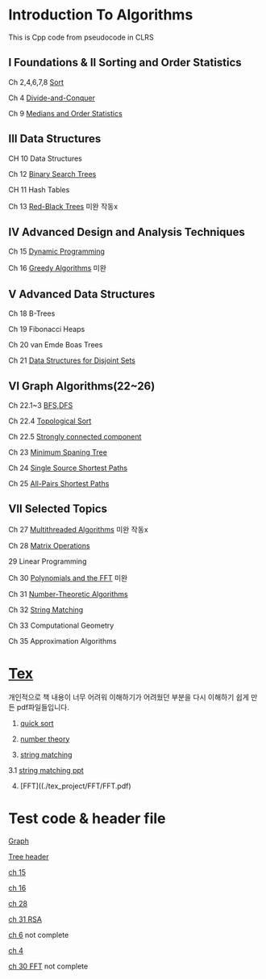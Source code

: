 # Introduction To Algorithms

This is Cpp code from  pseudocode in CLRS

## I Foundations & II Sorting and Order Statistics

Ch 2,4,6,7,8 [Sort](./1~8sort)

Ch 4 [Divide-and-Conquer](./docs/ch4/readme.md)

Ch 9 [Medians and Order Statistics](./docs/ch9/readme.md)

## III Data Structures 

CH 10 Data Structures

Ch 12 [Binary Search Trees](./docs/ch12/readme.md)

CH 11 Hash Tables

Ch 13 [Red-Black Trees](./docs/ch13/readme.md)
미완 작동x

## IV Advanced Design and Analysis Techniques

Ch 15 [Dynamic Programming](./docs/ch15/readme.md)


Ch 16 [Greedy Algorithms](./docs/ch16/readme.md)
미완

## V Advanced Data Structures

Ch 18 B-Trees

Ch 19 Fibonacci Heaps

Ch 20 van Emde Boas Trees

Ch 21 [Data Structures for Disjoint Sets](./docs/Graph/readme.md)

## VI Graph Algorithms(22~26)

Ch 22.1~3 [BFS,DFS](./docs/Graph/22_123.md)

Ch 22.4 [Topological Sort](./docs/Graph/22_4_DAG.md)

Ch 22.5 [Strongly connected component](./docs/Graph/22_5_SCC.md)

Ch 23 [Minimum Spaning Tree](./docs/Graph/23_MST.md)

Ch 24 [Single Source Shortest Paths](./docs/Graph/24_SSSP.md.md)

Ch 25 [All-Pairs Shortest Paths](./docs/Graph/25_all_pairs_shortest_paths.md.md)


## VII Selected Topics



Ch 27 [Multithreaded Algorithms](./docs/ch27/readme.md)
미완 작동x

Ch 28 [Matrix Operations](./docs/ch28/readme.md)

29 Linear Programming

Ch 30 [Polynomials and the FFT](./docs/ch30/readme.md)
미완

Ch 31 [Number-Theoretic Algorithms](./docs/ch31/readme.md)

Ch 32 [String Matching](./docs/ch32/readme.md)

Ch 33 Computational Geometry

Ch 35 Approximation Algorithms


# [Tex](./tex_project/readme.md)

개인적으로 책 내용이 너무 어려워 이해하기가 어려웠던 부분을 다시 이해하기 쉽게 만든 pdf파일들입니다.

1. [quick sort](./tex_project/introduction_to_quicksort/quick_sort.pdf)

2. [number theory](./tex_project/number_theory/number_theory.pdf)

3. [string matching](./tex_project/string_matching/stringmatch.pdf)

3.1 [string matching ppt](./tex_project/string_matching_ppt/string.pdf)

4. [FFT]((./tex_project/FFT/FFT.pdf)

# Test code & header file

[Graph](./docs/Graph/testcode)

[Tree header](./docs/ch12/)

[ch 15](./docs/ch15)

[ch 16](./docs/ch16)

[ch 28](./docs/ch28/28.cpp)

[ch 31 RSA](./docs/ch31)

[ch 6]()   not complete

[ch 4](./docs/ch4/4_1_testcode.cpp)

[ch 30 FFT]() not complete
